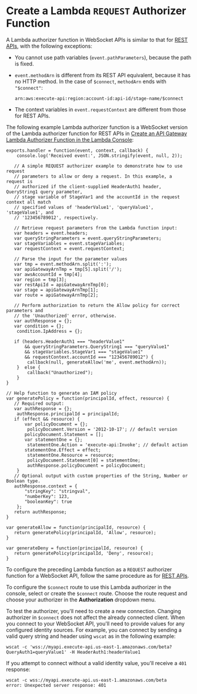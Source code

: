 # Create a Lambda `REQUEST` Authorizer Function<a name="apigateway-websocket-api-lambda-auth"></a>

A Lambda authorizer function in WebSocket APIs is similar to that for [REST APIs](apigateway-use-lambda-authorizer.md#api-gateway-lambda-authorizer-lambda-function-create), with the following exceptions:
+ You cannot use path variables \(`event.pathParameters`\), because the path is fixed\.
+ `event.methodArn` is different from its REST API equivalent, because it has no HTTP method\. In the case of `$connect`, `methodArn` ends with `"$connect"`:

  ```
  arn:aws:execute-api:region:account-id:api-id/stage-name/$connect
  ```
+ The context variables in `event.requestContext` are different from those for REST APIs\.

The following example Lambda authorizer function is a WebSocket version of the Lambda authorizer function for REST APIs in [Create an API Gateway Lambda Authorizer Function in the Lambda Console](apigateway-use-lambda-authorizer.md#api-gateway-lambda-authorizer-lambda-function-create):

```
exports.handler = function(event, context, callback) {        
    console.log('Received event:', JSON.stringify(event, null, 2));

   // A simple REQUEST authorizer example to demonstrate how to use request 
   // parameters to allow or deny a request. In this example, a request is  
   // authorized if the client-supplied HeaderAuth1 header, QueryString1 query parameter,
   // stage variable of StageVar1 and the accountId in the request context all match
   // specified values of 'headerValue1', 'queryValue1', 'stageValue1', and
   // '123456789012', respectively.

   // Retrieve request parameters from the Lambda function input:
   var headers = event.headers;
   var queryStringParameters = event.queryStringParameters;
   var stageVariables = event.stageVariables;
   var requestContext = event.requestContext;
       
   // Parse the input for the parameter values
   var tmp = event.methodArn.split(':');
   var apiGatewayArnTmp = tmp[5].split('/');
   var awsAccountId = tmp[4];
   var region = tmp[3];
   var restApiId = apiGatewayArnTmp[0];
   var stage = apiGatewayArnTmp[1];
   var route = apiGatewayArnTmp[2];
       
   // Perform authorization to return the Allow policy for correct parameters and 
   // the 'Unauthorized' error, otherwise.
   var authResponse = {};
   var condition = {};
    condition.IpAddress = {};
    
   if (headers.HeaderAuth1 === "headerValue1"
       && queryStringParameters.QueryString1 === "queryValue1"
       && stageVariables.StageVar1 === "stageValue1"
       && requestContext.accountId === "123456789012") {
        callback(null, generateAllow('me', event.methodArn));
    }  else {
        callback("Unauthorized");
    }
}
    
// Help function to generate an IAM policy
var generatePolicy = function(principalId, effect, resource) {
   // Required output:
   var authResponse = {};
    authResponse.principalId = principalId;
   if (effect && resource) {
       var policyDocument = {};
        policyDocument.Version = '2012-10-17'; // default version
       policyDocument.Statement = [];
       var statementOne = {};
        statementOne.Action = 'execute-api:Invoke'; // default action
       statementOne.Effect = effect;
        statementOne.Resource = resource;
        policyDocument.Statement[0] = statementOne;
        authResponse.policyDocument = policyDocument;
    }
   // Optional output with custom properties of the String, Number or Boolean type.
   authResponse.context = {
       "stringKey": "stringval",
       "numberKey": 123,
       "booleanKey": true
    };
   return authResponse;
}
    
var generateAllow = function(principalId, resource) {
   return generatePolicy(principalId, 'Allow', resource);
}
    
var generateDeny = function(principalId, resource) {
   return generatePolicy(principalId, 'Deny', resource);
}
```

To configure the preceding Lambda function as a `REQUEST` authorizer function for a WebSocket API, follow the same procedure as for [REST APIs](configure-api-gateway-lambda-authorization-with-console.md)\.

To configure the `$connect` route to use this Lambda authorizer in the console, select or create the `$connect` route\. Choose the route request and choose your authorizer in the **Authorization** dropdown menu\.

To test the authorizer, you'll need to create a new connection\. Changing authorizer in `$connect` does not affect the already connected client\. When you connect to your WebSocket API, you'll need to provide values for any configured identity sources\. For example, you can connect by sending a valid query string and header using `wscat` as in the following example:

```
wscat -c 'wss://myapi.execute-api.us-east-1.amazonaws.com/beta?QueryAuth1=queryValue1' -H HeaderAuth1:headerValue1
```

If you attempt to connect without a valid identity value, you'll receive a `401` response:

```
wscat -c wss://myapi.execute-api.us-east-1.amazonaws.com/beta
error: Unexpected server response: 401
```